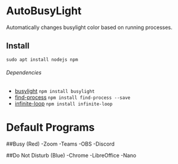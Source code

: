 # AutoBusyLight
Automatically changes busylight color based on running processes.

## Install
`sudo apt install nodejs npm`
###### Dependencies
  - [busylight](https://www.npmjs.com/package/busylight)
  `npm install busylight`
  - [find-process](https://www.npmjs.com/package/find-process)
  `npm install find-process --save`
  - [infinite-loop](https://github.com/sepmein/infiniteLoop)
  `npm install infinite-loop`

# Default Programs

##Busy (Red)
  -Zoom
  -Teams
  -OBS
  -Discord
  
##Do Not Disturb (Blue)
  -Chrome
  -LibreOffice
  -Nano
  




